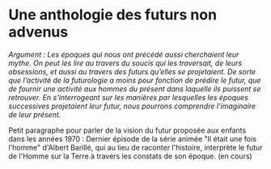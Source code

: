 # Une anthologie des futurs non advenus

_Argument : Les époques qui nous ont précédé aussi cherchaient leur mythe. On peut les lire au travers du soucis qui les traversait, de leurs obsessions, et aussi au travers des futurs qu’elles se projetaient. De sorte que l’activité de la futurologie a moins pour fonction de prédire le futur, que de fournir une activité aux hommes du présent dans laquelle ils puissent se retrouver. En s’interrogeant sur les manières par lesquelles les époques successives projetaient leur futur, nous pourrons comprendre l’imaginaire de leur présent._

Petit paragraphe pour parler de la vision du futur proposée aux enfants dans les années 1970 : Dernier épisode de la série animée "Il était une fois l'homme" d'Albert Barillé, qui au lieu de raconter l'histoire, interprète le futur de l'Homme sur la Terre à travers les constats de son époque. \(en cours\)

